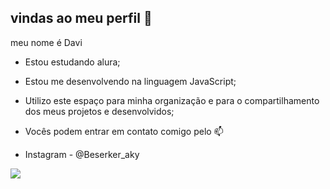 ## vindas ao meu perfil 🖤

meu nome é Davi

- Estou estudando alura;
- Estou me desenvolvendo na linguagem JavaScript;
- Utilizo este espaço para minha organização e para o compartilhamento dos meus projetos e desenvolvidos;

- Vocês podem entrar em contato comigo pelo 📫

- Instagram - @Beserker_aky

![](https://media.tenor.com/UnKpncxEM-EAAAAM/anime.gif)
